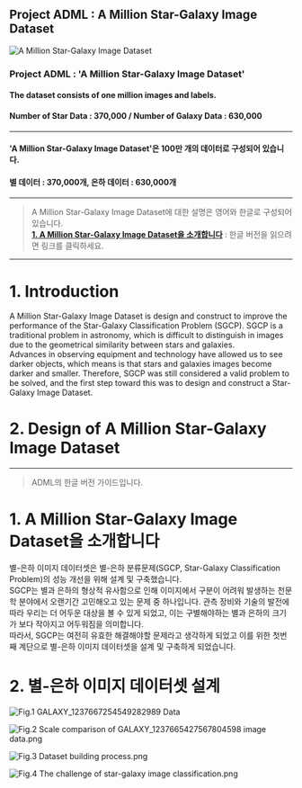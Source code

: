 Project ADML : A Million Star-Galaxy Image Dataset
---------------------------------------------------------

![A Million Star-Galaxy Image Dataset](https://raw.githubusercontent.com/PlutoMingyu/A-Million-Star-Galaxy-Image-Dataset/master/0.%20for%20GuideBook/A%20Million%20Star-Galaxy%20Dataset%20Logo_Dark.png)

### Project ADML : 'A Million Star-Galaxy Image Dataset'   
#### The dataset consists of one million images and labels.
#### Number of Star Data : 370,000 / Number of Galaxy Data : 630,000   

--------------------------------------------------------------------------------   

#### 'A Million Star-Galaxy Image Dataset'은 100만 개의 데이터로 구성되어 있습니다.
#### 별 데이터 : 370,000개, 은하 데이터 : 630,000개   

--------------------------------------------------------------------------------

> A Million Star-Galaxy Image Dataset에 대한 설명은 영어와 한글로 구성되어 있습니다.   
> [**1. A Million Star-Galaxy Image Dataset을 소개합니다**](https://github.com/PlutoMingyu/A-Million-Star-Galaxy-Image-Dataset#1-a-million-star-galaxy-image-dataset%EC%9D%84-%EC%86%8C%EA%B0%9C%ED%95%A9%EB%8B%88%EB%8B%A4) : 한글 버전을 읽으려면 링크를 클릭하세요.   

--------------------------------------------------------------------------------

# 1. Introduction
A Million Star-Galaxy Image Dataset is design and construct to improve the performance of the Star-Galaxy Classification Problem (SGCP).
SGCP is a traditional problem in astronomy, which is difficult to distinguish in images due to the geometrical similarity between stars and galaxies.   
Advances in observing equipment and technology have allowed us to see darker objects, which means is that stars and galaxies images become darker and smaller.
Therefore, SGCP was still considered a valid problem to be solved, and the first step toward this was to design and construct a Star-Galaxy Image Dataset.   

# 2. Design of A Million Star-Galaxy Image Dataset   


--------------------------------------------------------------------------------

> ADML의 한글 버전 가이드입니다.
# 1. A Million Star-Galaxy Image Dataset을 소개합니다
별-은하 이미지 데이터셋은 별-은하 분류문제(SGCP, Star-Galaxy Classification Problem)의 성능 개선을 위해 설계 및 구축했습니다.   
SGCP는 별과 은하의 형상적 유사함으로 인해 이미지에서 구분이 어려워 발생하는 천문학 분야에서 오랜기간 고민해오고 있는 문제 중 하나입니다. 관측 장비와 기술의 발전에 따라 우리는 더 어두운 대상을 볼 수 있게 되었고, 이는 구별해야하는 별과 은하의 크기가 보다 작아지고 어두워짐을 의미합니다.   
따라서, SGCP는 여전히 유효한 해결해야할 문제라고 생각하게 되었고 이를 위한 첫번째 계단으로 별-은하 이미지 데이터셋을 설계 및 구축하게 되었습니다.   

# 2. 별-은하 이미지 데이터셋 설계

![Fig.1 GALAXY_1237667254549282989 Data](https://github.com/PlutoMingyu/A-Million-Star-Galaxy-Image-Dataset/blob/master/0.%20for%20GuideBook/%EA%B7%B8%EB%A6%BC%201.%20GALAXY_1237667254549282989%20Image%20Data.png)   

![Fig.2 Scale comparison of GALAXY_1237665427567804598 image data.png](https://github.com/PlutoMingyu/A-Million-Star-Galaxy-Image-Dataset/blob/master/0.%20for%20GuideBook/%EA%B7%B8%EB%A6%BC%202.%20Scale%20comparison%20of%20GALAXY_1237665427567804598%20image%20data.png)   

![Fig.3 Dataset building process.png](https://github.com/PlutoMingyu/A-Million-Star-Galaxy-Image-Dataset/blob/master/0.%20for%20GuideBook/%EA%B7%B8%EB%A6%BC%203.%20Dataset%20building%20process.png)   

![Fig.4 The challenge of star-galaxy image classification.png](https://github.com/PlutoMingyu/A-Million-Star-Galaxy-Image-Dataset/blob/master/0.%20for%20GuideBook/%EA%B7%B8%EB%A6%BC%204.%20The%20challenge%20of%20star-galaxy%20image%20classification.png)